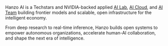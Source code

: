 Hanzo AI is a Techstars and NVIDIA-backed applied [AI Lab](mailto:research@hanzo.ai), [AI Cloud](https://hanzo.ai), and [AI Team](https://hanzo.team) building frontier models and scalable, open infrastructure for the intelligent economy.

From deep research to real-time inference, Hanzo builds open systems to empower autonomous organizations, accelerate human-AI collaboration, and shape the next era of intelligence.
